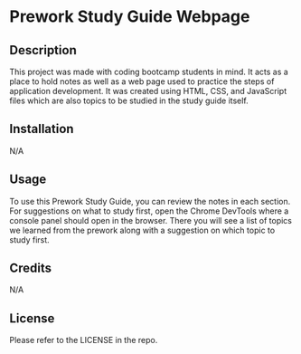 # Prework Study Guide Webpage

## Description

This project was made with coding bootcamp students in mind. It acts as a place to hold notes as well as a web page used to practice the steps of application development. It was created using HTML, CSS, and JavaScript files which are also topics to be studied in the study guide itself.

## Installation

N/A

## Usage

To use this Prework Study Guide, you can review the notes in each section. For suggestions on what to study first, open the Chrome DevTools where a console panel should open in the browser. There you will see a list of topics we learned from the prework along with a suggestion on which topic to study first.

## Credits

N/A

## License

Please refer to the LICENSE in the repo.